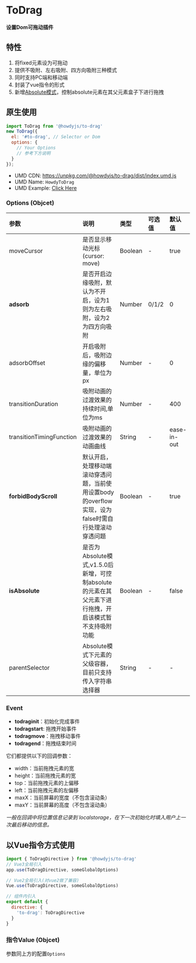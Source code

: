 # ToDrag

**设置Dom可拖动插件**

## 特性
1. 将fixed元素设为可拖动
2. 提供不吸附、左右吸附、四方向吸附三种模式
3. 同时支持PC端和移动端
4. 封装了vue指令的形式
5. 新增[Absolute模式](https://kongfandong.cn/howdy/to-drag/example6)，控制absolute元素在其父元素盒子下进行拖拽

## 原生使用
```js
import ToDrag from '@howdyjs/to-drag'
new ToDrag({
  el: '#to-drag', // Selector or Dom
  options: {
    // Your Options
    // 参考下方说明
  }
});
```

+ UMD CDN: <a href="https://unpkg.com/@howdyjs/to-drag/dist/index.umd.js" target="_blank">https://unpkg.com/@howdyjs/to-drag/dist/index.umd.js</a>
+ UMD Name: `HowdyToDrag`
+ UMD Example: <a href="https://codepen.io/leon-kfd/pen/wvWyXNY" target="_blank">Click Here</a>

### Options (Objcet)
|参数|说明|类型|可选值|默认值|
|:---|:---|:---|:---|:---|
|moveCursor|是否显示移动光标(cursor: move)|Boolean|-|true|
|**adsorb**|是否开启边缘吸附，默认为不开启，设为1则为左右吸附，设为2为四方向吸附|Number|0/1/2|0|
|adsorbOffset|开启吸附后，吸附边缘的偏移量，单位为px|Number|-|0|
|transitionDuration|吸附动画的过渡效果的持续时间,单位为ms|Number|-|400|
|transitionTimingFunction|吸附动画的过渡效果的动画曲线|String|-|ease-in-out|
|**forbidBodyScroll**|默认开启，处理移动端滚动穿透问题，当前使用设置body的overflow实现，设为false时需自行处理滚动穿透问题|Boolean|-|true|
|**isAbsolute**|是否为Absolute模式,v1.5.0后新增，可控制absolute的元素在其父元素下进行拖拽，开启该模式暂不支持吸附功能|Boolean|-|false|
|parentSelector|Absolute模式下元素的父级容器，目前只支持传入字符串选择器|String|-|-|

### Event

+ **todraginit**：初始化完成事件
+ **todragstart**: 拖拽开始事件
+ **todragmove**：拖拽移动事件
+ **todragend**：拖拽结束时间

它们都提供以下的回调参数：
+ width：当前拖拽元素的宽
+ height：当前拖拽元素的宽
+ top：当前拖拽元素的上偏移
+ left：当前拖拽元素的左偏移
+ maxX：当前屏幕的宽度（不包含滚动条）
+ maxY：当前屏幕的高度（不包含滚动条）

*一般在回调中将位置信息记录到 localstorage，在下一次初始化时填入用户上一次最后移动的信息。*

## 以Vue指令方式使用
```js
import { ToDragDirective } from '@howdyjs/to-drag'
// Vue3全局引入
app.use(ToDragDirective, someGlobalOptions)

// Vue2全局引入(对vue2做了兼容)
Vue.use(ToDragDirective, someGlobalOptions)

// 组件内引入
export default {
  directive: {
    'to-drag': ToDragDirective
  }
}
```

### 指令Value (Objcet)
参数同上方的配置`Options`
